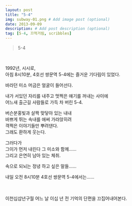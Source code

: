 ```yaml
---
layout: post
title: "5-4"
img: subway-01.png # Add image post (optional)
date: 2013-09-09
description: # Add post description (optional)
tag: [5-4, 끄적거림, scribbles]
---
```

> 5-4
<br/>

1992년, 시시로,<br/>
아침 8시10분, 4호선 쌍문역 5-4에는 즐거운 기다림이 있었다.


바라던 미소 머금은 얼굴이 들어선다.<br/>

내가 서있던 자리를 내주고 멋쩍은 얘기를 꺼내는 사이에<br/>
어느새 출근길 사람들로 가득 차 버린 5-4.

버슨분홍빛과 살짝 맞닿아 있는 내내 <br/>
바쁘게 뛰는 속내를 애써 가라앉히려<br/>
객쩍은 이야기들만 뿌려댄다.<br/>
그래도 환하게 웃는다.

그러다가<br/>
그이가 먼저 내린다 그 미소와 함께……<br/>
그리고 은연히 남아 있는 체취.

속으로 되뇌는 정녕 하고 싶은 말들……<br/>

내일 오전 8시10분 4호선 쌍문역 5-4에서는……
<br/><br/><br/>

이천십삽년구월 어느 날 이십 년 전 기억의 단편을 끄집어내어본다.
